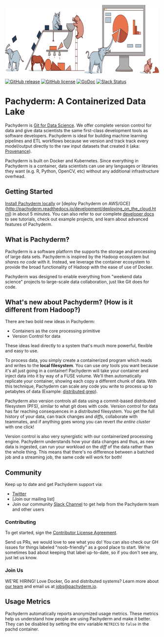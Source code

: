 <img src='doc/pachyderm_factory_gh.png' height='225' title='Pachyderm'> 

[![GitHub release](https://img.shields.io/github/release/pachyderm/pachyderm.svg?style=flat-square)](https://github.com/pachyderm/pachyderm/releases)
[![GitHub license](https://img.shields.io/github/license/pachyderm/pachyderm.svg?style=flat-square)](https://github.com/pachyderm/pachyderm/blob/master/LICENSE)
[![GoDoc](https://godoc.org/github.com/pachyderm/pachyderm?status.svg)](https://godoc.org/github.com/pachyderm/pachyderm/src/client)
[![Slack Status](http://slack.pachyderm.io/badge.svg)](http://slack.pachyderm.io)

# Pachyderm: A Containerized Data Lake
Pachyderm is [Git for Data Science](pachyderm.io/pfs.html). We offer complete version control for data and give data scientists the same first-class development tools as software developers. Pachyderm is ideal for building machine learning pipelines and ETL workflows because we version and track track every model/output directly to the raw input datasets that created it (aka: [Provenance](pachyderm.readthedocs.io/advanced/provenance.html)). 

Pachyderm is built on Docker and Kubernetes. Since everything in Pachyderm is a container, data scientists can use any languages or libraries they want (e.g. R, Python, OpenCV, etc) without any additional infrastructure overhead. 

## Getting Started
[Install Pachyderm locally](http://pachyderm.readthedocs.io/getting_started/installation.html) or [deploy Pachyderm on AWS/GCE] (http://pachyderm.readthedocs.io/development/deploying_on_the_cloud.html) in about 5 minutes. You can also refer to our complete [developer docs](http://pachyderm.readthedocs.io) to see tutorials, check out example projects, and learn about advanced features of Pachyderm.

## What is Pachyderm?

Pachyderm is a software platform the supports the storage and processing of large data sets.
Pachyderm is inspired by the Hadoop ecosystem but _shares no code_ with it.
Instead, we leverage the container ecosystem to provide the broad functionality
of Hadoop with the ease of use of Docker.

Pachyderm was designed to enable everything from "weekend data science" projects to large-scale data collaboration, just like Git does for code. 

## What's new about Pachyderm? (How is it different from Hadoop?)

There are two bold new ideas in Pachyderm:

- Containers as the core processing primitive
- Version Control for data

These ideas lead directly to a system that's much more powerful, flexible and easy to use. 

To process data, you simply create a containerized program which reads and writes to the **local filesystem**. You can use _any_ tools you want because it's all just going in a container! Pachyderm will take your container and inject data into it by way of a FUSE volume. We'll then automatically replicate your container, showing each copy a different chunk of data. With this technique, Pachyderm can scale any code you write to process up to petabytes of data (Example: [distributed grep](http://pachyderm.readthedocs.io/getting_started/beginner_tutorial.html)).

Pachyderm also version controls all data using a commit-based distributed
filesystem (PFS), similar to what git does with code. Version control for data
has far reaching consequences in a distributed filesystem. You get the full
history of your data, can track changes and _diffs_, collaborate with teammates, and if
anything goes wrong you can revert _the entire cluster_ with one click!

Version control is also very synergistic with our containerized processing
engine. Pachyderm understands how your data changes and thus, as new data
is ingested, can run your workload on the _diff_ of the data rather than the
whole thing. This means that there's no difference between a batched job and
a streaming job, the same code will work for both!

## Community
Keep up to date and get Pachyderm support via:
- [Twitter](twitter.com/pachydermio)
- [Join our mailing list]
- Join our community [Slack Channel](http://slack.pachyderm.io) to get help from the Pachyderm team and other users

### Contributing

To get started, sign the [Contributor License Agreement](https://pachyderm.wufoo.com/forms/pachyderm-contributor-license-agreement).

Send us PRs, we would love to see what you do! You can also check our GH issues for things labeled "noob-friendly" as a good place to start. We're sometimes bad about keeping that label up-to-date, so if you don't see any, just let us know. 

### Join Us

WE'RE HIRING! Love Docker, Go and distributed systems? Learn more about [our team](http://www.pachyderm.io/jobs.html) and email us at jobs@pachyderm.io.

## Usage Metrics

Pachyderm automatically reports anonymized usage metrics. These metrics help us
understand how people are using Pachyderm and make it better.  They can be
disabled by setting the env variable `METRICS` to `false` in the pachd
container.
